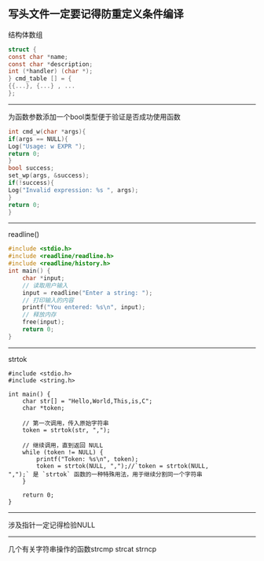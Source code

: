  写头文件一定要记得防重定义条件编译
---
 结构体数组
```C
struct {
const char *name;
const char *description;
int (*handler) (char *);
} cmd_table [] = {
{{...}, {...} , ...
};
```

---
为函数参数添加一个bool类型便于验证是否成功使用函数
```C
int cmd_w(char *args){
if(args == NULL){
Log("Usage: w EXPR ");
return 0;
}
bool success;
set_wp(args, &success);
if(!success){
Log("Invalid expression: %s ", args);
}
return 0;
}
```
---
readline()
```C
#include <stdio.h>
#include <readline/readline.h>
#include <readline/history.h>
int main() {
    char *input;
    // 读取用户输入
    input = readline("Enter a string: ");
    // 打印输入的内容
    printf("You entered: %s\n", input);
    // 释放内存
    free(input);
    return 0;
}
```
---
strtok
```
#include <stdio.h>
#include <string.h>

int main() {
    char str[] = "Hello,World,This,is,C";
    char *token;

    // 第一次调用，传入原始字符串
    token = strtok(str, ",");

    // 继续调用，直到返回 NULL
    while (token != NULL) {
        printf("Token: %s\n", token);
        token = strtok(NULL, ",");//`token = strtok(NULL, ",");` 是 `strtok` 函数的一种特殊用法，用于继续分割同一个字符串
    }

    return 0;
}
```
---
涉及指针一定记得检验NULL

---
几个有关字符串操作的函数strcmp strcat strncp
